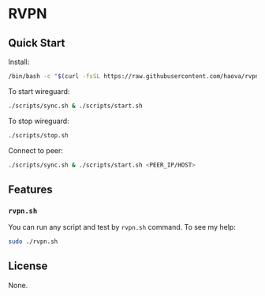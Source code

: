 # RVPN

## Quick Start

Install:

```bash
/bin/bash -c "$(curl -fsSL https://raw.githubusercontent.com/haova/rvpn/master/install.sh)"
```

To start wireguard:

```bash
./scripts/sync.sh & ./scripts/start.sh
```

To stop wireguard:

```bash
./scripts/stop.sh
```

Connect to peer:

```bash
./scripts/sync.sh & ./scripts/start.sh <PEER_IP/HOST>
```

## Features

### `rvpn.sh`

You can run any script and test by `rvpn.sh` command. To see my help:

```bash
sudo ./rvpn.sh
```

## License

None.
